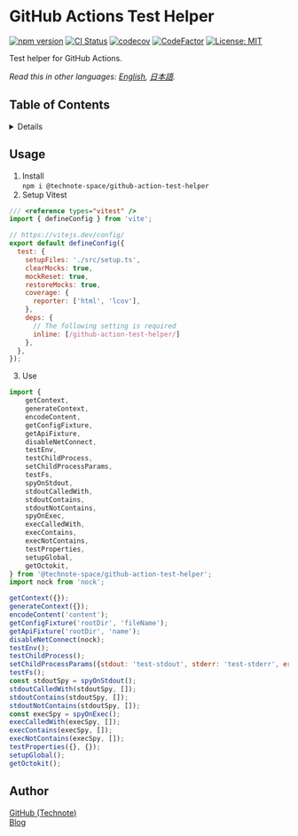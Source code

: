 # GitHub Actions Test Helper

[![npm version](https://badge.fury.io/js/%40technote-space%2Fgithub-action-test-helper.svg)](https://badge.fury.io/js/%40technote-space%2Fgithub-action-test-helper)
[![CI Status](https://github.com/technote-space/github-action-test-helper/workflows/CI/badge.svg)](https://github.com/technote-space/github-action-test-helper/actions)
[![codecov](https://codecov.io/gh/technote-space/github-action-test-helper/branch/master/graph/badge.svg)](https://codecov.io/gh/technote-space/github-action-test-helper)
[![CodeFactor](https://www.codefactor.io/repository/github/technote-space/github-action-test-helper/badge)](https://www.codefactor.io/repository/github/technote-space/github-action-test-helper)
[![License: MIT](https://img.shields.io/badge/License-MIT-blue.svg)](https://github.com/technote-space/github-action-test-helper/blob/master/LICENSE)

Test helper for GitHub Actions.

*Read this in other languages: [English](README.md), [日本語](README.ja.md).*

## Table of Contents

<!-- START doctoc generated TOC please keep comment here to allow auto update -->
<!-- DON'T EDIT THIS SECTION, INSTEAD RE-RUN doctoc TO UPDATE -->
<details>
<summary>Details</summary>

- [Usage](#usage)
- [Author](#author)

</details>
<!-- END doctoc generated TOC please keep comment here to allow auto update -->

## Usage
1. Install  
`npm i @technote-space/github-action-test-helper`
2. Setup Vitest
```js
/// <reference types="vitest" />
import { defineConfig } from 'vite';

// https://vitejs.dev/config/
export default defineConfig({
  test: {
    setupFiles: './src/setup.ts',
    clearMocks: true,
    mockReset: true,
    restoreMocks: true,
    coverage: {
      reporter: ['html', 'lcov'],
    },
    deps: {
      // The following setting is required
      inline: [/github-action-test-helper/]
    },
  },
});
```
3. Use
```js
import {
	getContext,
	generateContext,
	encodeContent,
	getConfigFixture,
	getApiFixture,
	disableNetConnect,
	testEnv,
	testChildProcess,
	setChildProcessParams,
	testFs,
	spyOnStdout,
	stdoutCalledWith,
	stdoutContains,
	stdoutNotContains,
	spyOnExec,
	execCalledWith,
	execContains,
	execNotContains,
	testProperties,
	setupGlobal,
	getOctokit,
} from '@technote-space/github-action-test-helper';
import nock from 'nock';

getContext({});
generateContext({});
encodeContent('content');
getConfigFixture('rootDir', 'fileName');
getApiFixture('rootDir', 'name');
disableNetConnect(nock);
testEnv();
testChildProcess();
setChildProcessParams({stdout: 'test-stdout', stderr: 'test-stderr', error: new Error('test-error')});
testFs();
const stdoutSpy = spyOnStdout();
stdoutCalledWith(stdoutSpy, []);
stdoutContains(stdoutSpy, []);
stdoutNotContains(stdoutSpy, []);
const execSpy = spyOnExec();
execCalledWith(execSpy, []);
execContains(execSpy, []);
execNotContains(execSpy, []);
testProperties({}, {});
setupGlobal();
getOctokit();
```

## Author
[GitHub (Technote)](https://github.com/technote-space)  
[Blog](https://technote.space)

